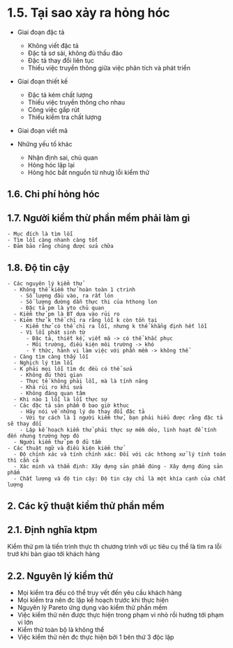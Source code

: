 # 1.5. Tại sao xảy ra hỏng hóc

- Giai đoạn đặc tả
  - Không viết đặc tả
  - Đặc tả sơ sài, không đủ thấu đáo
  - Đặc tả thay đổi liên tục
  - Thiếu việc truyền thông giữa việc phân tích và phát triển

- Giai đoạn thiết kế
  - Đặc tả kém chất lượng
  - Thiếu việc truyền thông cho nhau
  - Công việc gấp rút
  - Thiếu kiểm tra chất lượng

- Giai đoạn viết mã

- Những yếu tố khác
  - Nhận định sai, chủ quan
  - Hỏng hóc lặp lại
  - Hỏng hóc bắt nnguồn từ nhưg lỗi kiểm thử

## 1.6. Chi phí hỏng hóc

## 1.7. Người kiểm thừ phần mềm phải làm gì

    - Mục đích là tìm lỗi
    - Tìm lỗi càng nhanh càng tốt
    - Đảm bảo rằng chúng được sửa chữa

## 1.8. Độ tin cậy

    - Các nguyên lý kiểm thử
      - Không thể kiểm thử hoàn toàn 1 ctrinh
        - Số lượng đầu vào, ra rất lón
        - Số lượng đường dẫn thực thi của hthong lon
        - Đặc tả pm là yto chủ quan
      - Kiểm thử pm là BT dựa vào rủi ro
      - Kiẻm thử k thể chỉ ra rằng lỗi k còn tồn tại
        - Kiểm thử có thể chỉ ra lỗi, nhưng k thể khẳng định hết lỗi
        - Vì lỗi phát sinh từ
          - Đặc tả, thiết kế, viết mã -> có thể khắc phục
          - Môi trường, điều kiện môi trường -> khó
          - Ý thức, hành vi làm việc với phần mềm -> không thể
      - Càng tìm càng thấy lỗi
      - Nghịch lý tìm lỗi
      - K phải mọi lỗi tìm đc đều có thể sửa
        - Không đủ thời gian
        - Thực tế không phải lỗi, mà là tính năng
        - Khá rủi ro khi sửa
        - Không đáng quan tâm
      - Khi nào 1 lỗi là lỗi thực sự
      - Các đặc tả sản phẩm 0 bao giờ kthuc
        - Hãy nói về những lý do thay đổi đặc tả
        - Với tư cách là 1 người kiểm thử, bạn phải hiểu được rằng đặc tả sẽ thay đổi
        - Lập kế hoạch kiểm thử phải thực sự mềm dẻo, linh hoạt để tính đến nhưng trường hợp đó
      - Người kiểm thử pm 0 đủ tầm
    - Các thuật ngữ và điều kiện kiểm thử
      - Độ chính xác và tính chính xác: Đối với các hthong xử lý tính toán thì cần cả
      - Xác minh và thẩm định: Xây dựng sản phẩm đúng - Xây dựng đúng sản phẩm
      - Chất lượng và độ tin cậy: Độ tin cậy chỉ là một khía cạnh của chất lượng

## 2. Các kỹ thuật kiểm thử phần mềm

## 2.1. Định nghĩa ktpm

Kiểm thử pm là tiến trình thực th chương trình với ục tiêu cụ thể là tìm ra lỗi trướ khi bàn giao tới khách hàng

## 2.2. Nguyên lý kiểm thử

- Mọi kiểm tra đều có thể truy vết đến yêu cầu khách hàng
- Mọi kiểm tra nên đc lập kế hoạch trước khi thực hiện
- Nguyên lý Pareto ứng dụng vào kiểm thử phần mềm
- Việc kiểm thử nên được thực hiện trong phạm vi nhỏ rồi hướng tới phạm vi lớn
- Kiểm thử toàn bộ là không thể
- Việc kiểm thử nên đc thực hiện bởi 1 bên thứ 3 độc lập
